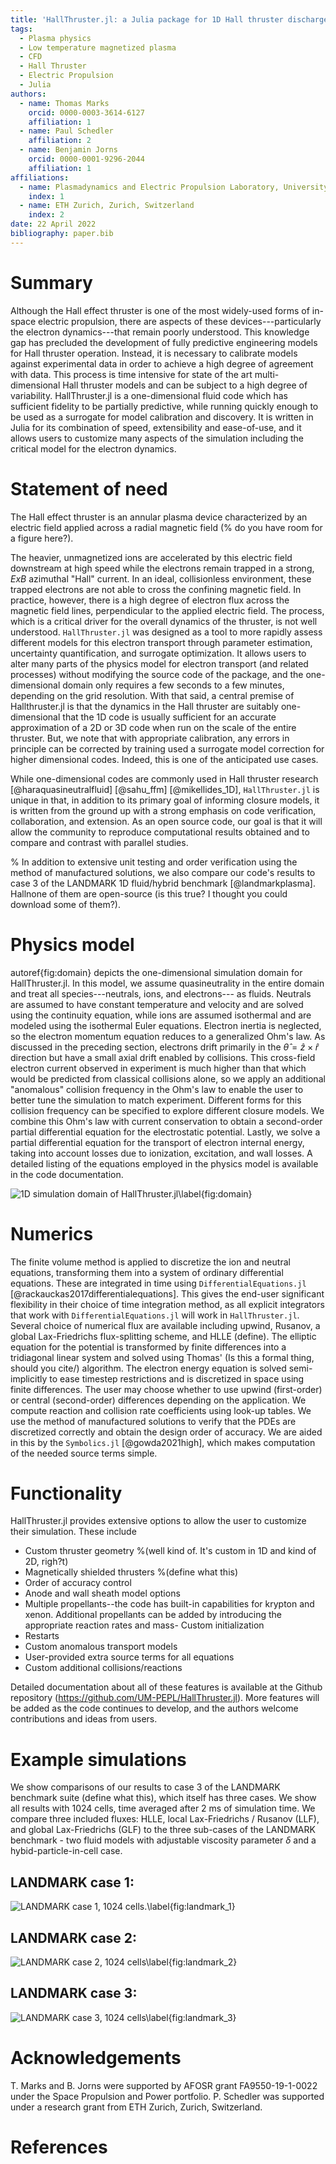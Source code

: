 ```yaml
---
title: 'HallThruster.jl: a Julia package for 1D Hall thruster discharge simulation'
tags:
  - Plasma physics
  - Low temperature magnetized plasma
  - CFD
  - Hall Thruster
  - Electric Propulsion
  - Julia
authors:
  - name: Thomas Marks
    orcid: 0000-0003-3614-6127
    affiliation: 1
  - name: Paul Schedler
    affiliation: 2
  - name: Benjamin Jorns
    orcid: 0000-0001-9296-2044
    affiliation: 1
affiliations:
  - name: Plasmadynamics and Electric Propulsion Laboratory, University of Michigan, Ann Arbor, USA
    index: 1
  - name: ETH Zurich, Zurich, Switzerland
    index: 2
date: 22 April 2022
bibliography: paper.bib
---
```


# Summary

Although the Hall effect thruster is  one of the most widely-used forms of in-space electric propulsion, there are aspects of these devices---particularly the electron dynamics---that remain poorly understood.   This knowledge gap has precluded the development of fully predictive engineering models for Hall thruster operation.   Instead, it is  necessary to calibrate models against experimental data in order to achieve a high degree of agreement with data.   This process is  time intensive for state of the art multi-dimensional Hall thruster models and can be subject to a high degree of variability.  HallThruster.jl is a one-dimensional fluid code which has sufficient fidelity to be partially predictive, while running quickly enough to be used as a surrogate for model calibration and discovery. It is written in Julia for its combination of speed, extensibility and ease-of-use, and it allows users to customize many aspects of the simulation including the critical model for the electron dynamics.

# Statement of need

The Hall effect thruster  is an  annular plasma device characterized by an electric field  applied across a radial magnetic field (% do you have room for a figure here?). 



The heavier, unmagnetized ions are accelerated by this electric field downstream at high speed while the electrons remain trapped in a strong, $ExB$  azimuthal "Hall" current.   In an ideal, collisionless environment, these trapped electrons are not able to cross the confining magnetic field.  In practice, however, there is a high degree of electron flux across the magnetic field lines, perpendicular to the applied electric field. The process, which is a critical driver for the overall dynamics of the thruster, is not well understood. `HallThruster.jl` was designed as a tool to more rapidly assess different  models for this electron transport through parameter estimation, uncertainty quantification, and surrogate optimization.   It allows users  to alter many parts of the physics model for electron transport (and related processes) without modifying the source code of the package, and the one-dimensional domain only requires a few seconds to a few minutes, depending on the grid resolution. With that said, a central premise of Hallthruster.jl is that  the dynamics in the Hall thruster are suitably one-dimensional that the 1D code is usually sufficient for an accurate approximation of a 2D or 3D code when run on the scale of the entire thruster.  But, we note that with appropriate calibration, any errors in principle can be corrected by training used a surrogate model correction for higher dimensional codes.  Indeed, this is one of the anticipated use cases. 

While one-dimensional codes are commonly used in Hall thruster research [@haraquasineutralfluid] [@sahu_ffm] [@mikellides_1D],  `HallThruster.jl` is unique in that, in addition to its primary goal of informing closure models, it is written from the ground up with a strong emphasis on code verification, collaboration, and extension.  As an open source code, our goal is that it will allow the community to reproduce computational results obtained and to compare and contrast with parallel  studies. 

% In addition to extensive unit testing and order verification using the method of manufactured solutions, we also compare our code's results to case 3 of the LANDMARK 1D fluid/hybrid benchmark [@landmarkplasma]. Hallnone of them are open-source (is this true? I thought you could download some of them?). 

# Physics model

autoref{fig:domain} depicts the one-dimensional simulation domain for HallThruster.jl.  In this model, we assume quasineutrality in the entire domain and treat all species---neutrals, ions, and electrons--- as fluids.  Neutrals are assumed to have constant temperature and velocity and are solved using the continuity equation, while ions are assumed isothermal and are modeled using the isothermal Euler equations. Electron inertia is neglected, so the electron momentum equation reduces to a generalized Ohm's law.  As discussed in the preceding section, electrons drift primarily in the $\hat{\theta} = \hat{z} \times \hat{r}$ direction but have a small axial drift enabled by collisions. This cross-field electron current observed in experiment is much higher than that which would be predicted from classical collisions alone, so we apply an additional "anomalous" collision frequency in the Ohm's law to enable the user to better tune the simulation to match experiment.  Different forms for this collision frequency can be specified to explore different closure models. We  combine this Ohm's law with current conservation to obtain a second-order partial differential equation for the electrostatic potential. Lastly, we solve a partial differential equation for the transport of electron internal energy, taking into account losses due to ionization, excitation, and wall losses. A detailed listing of the equations employed in the physics model is available in the code documentation. 

![1D simulation domain of HallThruster.jl\label{fig:domain}](domain.png)


# Numerics

The finite volume method is applied to discretize the ion and neutral equations, transforming them into a system of ordinary differential equations. These are integrated in time using `DifferentialEquations.jl` [@rackauckas2017differentialequations]. This gives the end-user significant flexibility in their choice of time integration method, as all explicit integrators that work with `DifferentialEquations.jl` will work in `HallThruster.jl`. Several choice of numerical flux are available including upwind, Rusanov, a global Lax-Friedrichs flux-splitting scheme, and HLLE (define).  The elliptic equation for the potential is transformed by finite differences into a tridiagonal linear system and solved using Thomas' (Is this a formal thing, should you cite/) algorithm. The electron energy equation is solved semi-implicitly to ease timestep restrictions and is discretized in space using finite differences. The user may choose whether to use upwind (first-order) or central (second-order) differences depending on the application. We compute reaction and collision rate coefficients using look-up tables. We use the method of manufactured solutions to verify that the PDEs are discretized correctly and obtain the design order of accuracy. We are aided in this by the `Symbolics.jl` [@gowda2021high], which makes computation of the needed source terms simple.

# Functionality

HallThruster.jl provides extensive options to allow the user to customize their simulation. These include

- Custom thruster geometry %(well kind of.  It's custom in 1D and kind of 2D, righ?t)
- Magnetically shielded thrusters %(define what this)
- Order of accuracy control
- Anode and wall sheath model options
- Multiple propellants--the code has built-in capabilities for krypton and xenon.  Additional propellants can be added by introducing the appropriate reaction rates and mass- Custom initialization
- Restarts
- Custom anomalous transport models
- User-provided extra source terms for all equations
- Custom additional collisions/reactions

Detailed documentation about all of these features is available at the Github repository (https://github.com/UM-PEPL/HallThruster.jl). More features will  be added as the code continues to develop, and the authors welcome contributions and ideas from users.

# Example simulations

We show comparisons of our results to case 3 of the LANDMARK benchmark suite (define what this), which itself has three cases. We show all results with 1024 cells, time averaged after 2 ms of simulation time. We compare three included fluxes: HLLE, local Lax-Friedrichs / Rusanov (LLF), and global Lax-Friedrichs (GLF) to the three sub-cases of the LANDMARK benchmark - two fluid models with adjustable viscosity parameter $\delta$ and a hybid-particle-in-cell case.

## LANDMARK case 1:

![LANDMARK case 1, 1024 cells.\label{fig:landmark_1}](landmark_1.png)

## LANDMARK case 2:

![LANDMARK case 2, 1024 cells\label{fig:landmark_2}](landmark_2.png)

## LANDMARK case 3:

![LANDMARK case 3, 1024 cells\label{fig:landmark_3}](landmark_3.png)

# Acknowledgements

T. Marks and B. Jorns were supported by  AFOSR grant FA9550-19-1-0022 under the Space Propulsion and Power portfolio.   P. Schedler was supported under a research grant from ETH Zurich, Zurich, Switzerland.

# References

